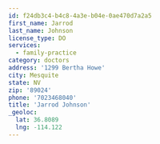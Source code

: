 ```yaml
---
id: f24db3c4-b4c8-4a3e-b04e-0ae470d7a2a5
first_name: Jarrod
last_name: Johnson
license_type: DO
services:
  - family-practice
category: doctors
address: '1299 Bertha Howe'
city: Mesquite
state: NV
zip: '89024'
phone: '7023468040'
title: 'Jarrod Johnson'
_geoloc:
  lat: 36.8089
  lng: -114.122
---
```

